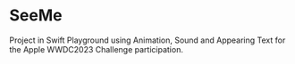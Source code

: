 # SeeMe
Project in Swift Playground using Animation, Sound and Appearing Text for the Apple WWDC2023 Challenge participation.
